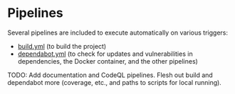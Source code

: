 # Pipelines

Several pipelines are included to execute automatically on various triggers:

* [build.yml](https://github.com/eshwen/ds-python-boilerplate/blob/main/.github/workflows/build.yml) (to build the
  project)
* [dependabot.yml](https://github.com/eshwen/ds-python-boilerplate/blob/main/.github/dependabot.yml) (to check for
  updates and vulnerabilities in dependencies, the Docker container, and the other pipelines)

TODO: Add documentation and CodeQL pipelines. Flesh out build and dependabot more (coverage, etc., and paths to scripts
for local running).
